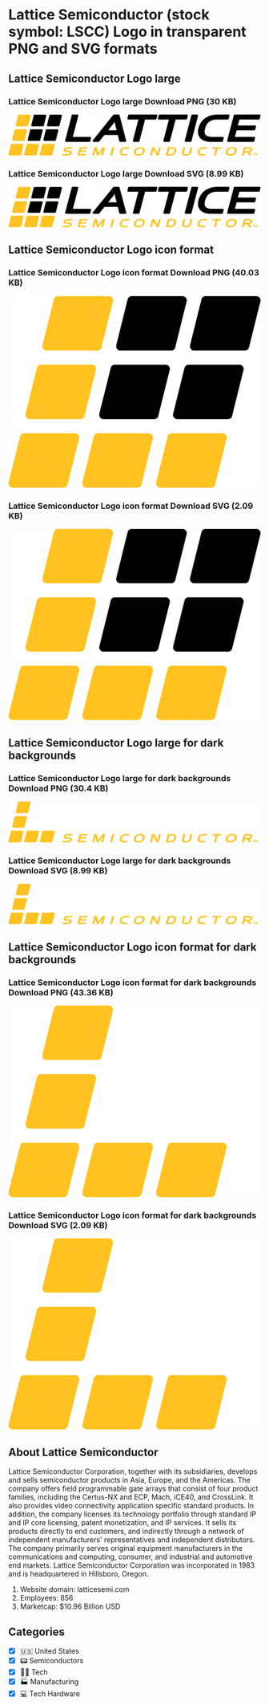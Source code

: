 # Lattice Semiconductor (stock symbol: LSCC) Logo in transparent PNG and SVG formats

## Lattice Semiconductor Logo large

### Lattice Semiconductor Logo large Download PNG (30 KB)

![Lattice Semiconductor Logo large Download PNG (30 KB)](/img/orig/LSCC_BIG-4ea713c8.png)

### Lattice Semiconductor Logo large Download SVG (8.99 KB)

![Lattice Semiconductor Logo large Download SVG (8.99 KB)](/img/orig/LSCC_BIG-2b54dcca.svg)

## Lattice Semiconductor Logo icon format

### Lattice Semiconductor Logo icon format Download PNG (40.03 KB)

![Lattice Semiconductor Logo icon format Download PNG (40.03 KB)](/img/orig/LSCC-4d27fc34.png)

### Lattice Semiconductor Logo icon format Download SVG (2.09 KB)

![Lattice Semiconductor Logo icon format Download SVG (2.09 KB)](/img/orig/LSCC-27195e90.svg)

## Lattice Semiconductor Logo large for dark backgrounds

### Lattice Semiconductor Logo large for dark backgrounds Download PNG (30.4 KB)

![Lattice Semiconductor Logo large for dark backgrounds Download PNG (30.4 KB)](/img/orig/LSCC_BIG.D-c39d2cfd.png)

### Lattice Semiconductor Logo large for dark backgrounds Download SVG (8.99 KB)

![Lattice Semiconductor Logo large for dark backgrounds Download SVG (8.99 KB)](/img/orig/LSCC_BIG.D-7844c466.svg)

## Lattice Semiconductor Logo icon format for dark backgrounds

### Lattice Semiconductor Logo icon format for dark backgrounds Download PNG (43.36 KB)

![Lattice Semiconductor Logo icon format for dark backgrounds Download PNG (43.36 KB)](/img/orig/LSCC.D-4553970c.png)

### Lattice Semiconductor Logo icon format for dark backgrounds Download SVG (2.09 KB)

![Lattice Semiconductor Logo icon format for dark backgrounds Download SVG (2.09 KB)](/img/orig/LSCC.D-8ce96500.svg)

## About Lattice Semiconductor

Lattice Semiconductor Corporation, together with its subsidiaries, develops and sells semiconductor products in Asia, Europe, and the Americas. The company offers field programmable gate arrays that consist of four product families, including the Certus-NX and ECP, Mach, iCE40, and CrossLink. It also provides video connectivity application specific standard products. In addition, the company licenses its technology portfolio through standard IP and IP core licensing, patent monetization, and IP services. It sells its products directly to end customers, and indirectly through a network of independent manufacturers' representatives and independent distributors. The company primarily serves original equipment manufacturers in the communications and computing, consumer, and industrial and automotive end markets. Lattice Semiconductor Corporation was incorporated in 1983 and is headquartered in Hillsboro, Oregon.

1. Website domain: latticesemi.com
2. Employees: 856
3. Marketcap: $10.96 Billion USD


## Categories
- [x] 🇺🇸 United States
- [x] 📟 Semiconductors
- [x] 👩‍💻 Tech
- [x] 🏭 Manufacturing
- [x] 💻 Tech Hardware
